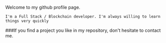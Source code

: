 Welcome to my github profile page.

``I'm a Full Stack / Blockchain developer. I'm always willing to learn things very quickly``

###If you find a project you like in my repository, don't hesitate to contact me.

